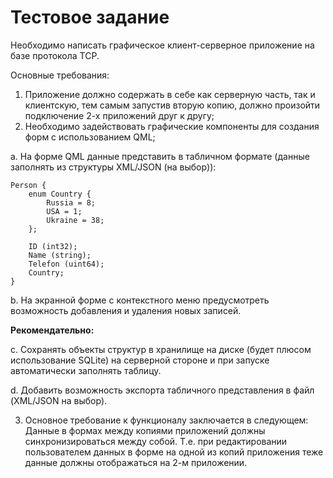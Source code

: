 
# Тестовое задание

Необходимо написать графическое клиент-серверное приложение на базе протокола TCP.

Основные требования:
1. Приложение должно содержать в себе как серверную часть, так и клиентскую, тем самым запустив вторую копию, должно произойти подключение 2-х приложений друг к другу;
2. Необходимо задействовать графические компоненты для создания форм с использованием QML;

a. На форме QML данные представить в табличном формате (данные заполнять из структуры XML/JSON (на выбор)):
```
Person {
	enum Country {
		Russia = 8;
		USA = 1;
		Ukraine = 38;
	};
  
	ID (int32);
 	Name (string);
	Telefon (uint64);
	Country;
}
```

b. На экранной форме с контекстного меню предусмотреть возможность добавления и удаления новых записей.
  
**Рекомендательно:**

c. Сохранять объекты структур в хранилище на диске (будет плюсом использование SQLite) на серверной стороне и при запуске автоматически заполнять таблицу.

d. Добавить возможность экспорта табличного представления в файл (XML/JSON на выбор).

3. Основное требование к функционалу заключается в следующем: Данные в формах между копиями приложений должны синхронизироваться между собой. Т.е. при редактировании пользователем данных в форме на одной из копий приложения теже данные должны отображаться на 2-м приложении.
